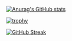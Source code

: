 [![Anurag's GitHub stats](https://github-readme-stats.vercel.app/api?username=antonymarion)](https://github.com/anuraghazra/github-readme-stats)

[![trophy](https://github-profile-trophy.vercel.app/?username=antonymarion)](https://github.com/antonymarion/github-profile-trophy)

[![GitHub Streak](https://streak-stats.demolab.com/?user=antonymarion)](https://git.io/streak-stats)
